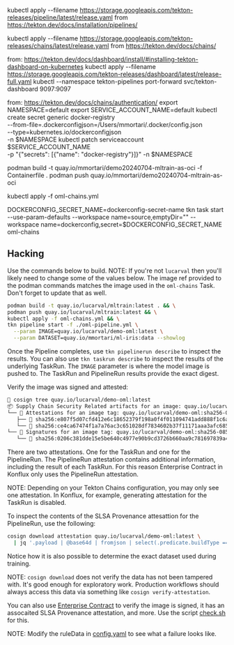 kubectl apply --filename https://storage.googleapis.com/tekton-releases/pipeline/latest/release.yaml
from https://tekton.dev/docs/installation/pipelines/

kubectl apply --filename https://storage.googleapis.com/tekton-releases/chains/latest/release.yaml
from https://tekton.dev/docs/chains/

from: https://tekton.dev/docs/dashboard/install/#installing-tekton-dashboard-on-kubernetes
kubectl apply --filename https://storage.googleapis.com/tekton-releases/dashboard/latest/release-full.yaml
kubectl --namespace tekton-pipelines port-forward svc/tekton-dashboard 9097:9097

from: https://tekton.dev/docs/chains/authentication/
export NAMESPACE=default
export SERVICE_ACCOUNT_NAME=default
kubectl create secret generic docker-registry \
    --from-file=.dockerconfigjson=/Users/mmortari/.docker/config.json \
    --type=kubernetes.io/dockerconfigjson \
    -n $NAMESPACE
kubectl patch serviceaccount $SERVICE_ACCOUNT_NAME \
  -p "{\"secrets\": [{\"name\": \"docker-registry\"}]}" -n $NAMESPACE

podman build -t quay.io/mmortari/demo20240704-mltrain-as-oci -f Containerfile .
podman push quay.io/mmortari/demo20240704-mltrain-as-oci

kubectl apply -f oml-chains.yml

DOCKERCONFIG_SECRET_NAME=dockerconfig-secret-name
tkn task start --use-param-defaults --workspace name=source,emptyDir="" --workspace name=dockerconfig,secret=$DOCKERCONFIG_SECRET_NAME oml-chains

## Hacking

Use the commands below to build. NOTE: If you're not `lucarval` then you'll likely need to change
some of the values below. The image ref provided to the podman commands matches the image used in
the `oml-chains` Task. Don't forget to update that as well.

```bash
podman build -t quay.io/lucarval/mltrain:latest . && \
podman push quay.io/lucarval/mltrain:latest && \
kubectl apply -f oml-chains.yml && \
tkn pipeline start -f ./oml-pipeline.yml \
  --param IMAGE=quay.io/lucarval/demo-oml:latest \
  --param DATASET=quay.io/mmortari/ml-iris:data --showlog
```

Once the Pipeline completes, use `tkn pipelinerun describe` to inspect the results. You can also use
`tkn taskrun describe` to inspect the results of the underlying TaskRun. The `IMAGE` parameter is
where the model image is pushed to. The TaskRun and PipelineRun results provide the exact digest.

Verify the image was signed and attested:

```bash
🐚 cosign tree quay.io/lucarval/demo-oml:latest
📦 Supply Chain Security Related artifacts for an image: quay.io/lucarval/demo-oml:latest
└── 💾 Attestations for an image tag: quay.io/lucarval/demo-oml:sha256-085f8f536cdbc1befdb80e99378dee6cc1cdb651c4db10e07b7bc9e887bc4773.att
   ├── 🍒 sha256:e807f5d07cfd412e6c18652379f198a0f4f011094741add888f1c6a0705a6178
   └── 🍒 sha256:ce4ca67474f1a7a76ac3c651028df7834602b37f11171aaa3afc685d185e56c4
└── 🔐 Signatures for an image tag: quay.io/lucarval/demo-oml:sha256-085f8f536cdbc1befdb80e99378dee6cc1cdb651c4db10e07b7bc9e887bc4773.sig
   └── 🍒 sha256:0206c381dde15e5be640c4977e90b9cd3726b660aa9c781697839a4f034777a8
```

There are two attestations. One for the TaskRun and one for the PipelineRun. The PipelineRun
attestation contains additional information, including the result of each TaskRun. For this reason
Enterprise Contract in Konflux only uses the PipelineRun attestation.

NOTE: Depending on your Tekton Chains configuration, you may only see one attestation. In Konflux,
for example, generating attestation for the TaskRun is disabled.

To inspect the contents of the SLSA Provenance attesattion for the PipelineRun, use the following:

```bash
cosign download attestation quay.io/lucarval/demo-oml:latest \
  | jq '.payload | @base64d | fromjson | select(.predicate.buildType == "tekton.dev/v1beta1/PipelineRun")'
```

Notice how it is also possible to determine the exact dataset used during training.

NOTE: `cosign download` does not verify the data has not been tampered with. It's good enough for
exploratory work. Production workflows should always access this data via something like
`cosign verify-attestation`.

You can also use [Enterprise Contract](https://enterprisecontract.dev/) to verify the image is
signed, it has an assocaited SLSA Provenance attestation, and more. Use the script
[check.sh](policy/check.sh) for this.

NOTE: Modify the ruleData in [config.yaml](policy/config.yaml) to see what a failure looks like.
